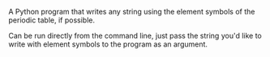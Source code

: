 A Python program that writes any string using the element symbols of the periodic table, if possible.

Can be run directly from the command line, just pass the string you'd like to write with element symbols to the program as an argument.
